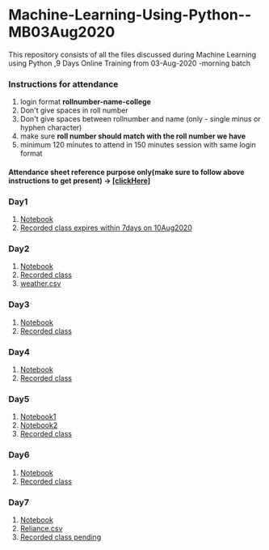 # Machine-Learning-Using-Python--MB03Aug2020
This repository consists of all the files discussed during Machine Learning using Python ,9 Days  Online Training from 03-Aug-2020 -morning batch



### Instructions for attendance
1. login format  **rollnumber-name-college**
2. Don't give spaces in roll number 
3. Don't give spaces between rollnumber and name (only - single minus or hyphen character) 
4. make sure **roll number should match with the roll number we have**
5. minimum 120 minutes to attend in 150 minutes session with same login format

#### Attendance sheet reference purpose only(make sure to follow above instructions to get present) → [[clickHere]](https://docs.google.com/spreadsheets/d/1BDljsM5LYeWMCDfJtZ3LnkAxDxjOIhVT0sVPdURPTdA/edit?usp=sharing) 

### Day1 
1. [Notebook](Day-1/03-08-2020_csvmanipulation.ipynb)
2. [Recorded class expires within 7days on 10Aug2020](https://transcripts.gotomeeting.com/#/s/c594dcb61e9a30a7f83555c4d06a77e25f1f921312249148851811a48d1a3e0f)

### Day2

1. [Notebook](Day-2/04-08-2020_LinearRegression.ipynb)
2. [Recorded class](https://transcripts.gotomeeting.com/#/s/8edcd6371fac38619530eaa4e9a055aa82120c212ef43342b78f45331811970a)
3. [weather.csv](Day-2/weather.csv)

### Day3

1. [Notebook](Day-3/05-08-2020_Regression.ipynb)
2. [Recorded class](https://transcripts.gotomeeting.com/#/s/a73224b6f13d000fc9077e3e849f538fb2ac78f8db3164f3d5ddce8c87173899)


### Day4

1. [Notebook](Day-4/Day4_06Aug2020.ipynb)
2. [Recorded class](https://transcripts.gotomeeting.com/#/s/e7b3209741e0bf28e0daa3e8bb6f224b25d3c8372ceb7266dab3df61651951a1)

### Day5

1. [Notebook1](Day-5/Day-5-07082020.ipynb)
2. [Notebook2](Day-5/07-08-2020_SVM.ipynb)
3. [Recorded class](https://transcripts.gotomeeting.com/#/s/84dc6adde5a38459239be2d07e6e5d10a0129d74006267757475c585d03da902)

### Day6

1. [Notebook](Day-6/08-08-2020_DecisionTree.ipynb)
2. [Recorded class](https://transcripts.gotomeeting.com/#/s/7073afedc885bfd9995dcdce88c527f5c37f9b3ea26499477d6b5a5689c1b4a2)

### Day7

1. [Notebook](Day-7/Day7_10Aug2020.ipynb)
2. [Reliance.csv](Day-/reliance.csv)
2. [Recorded class pending]()